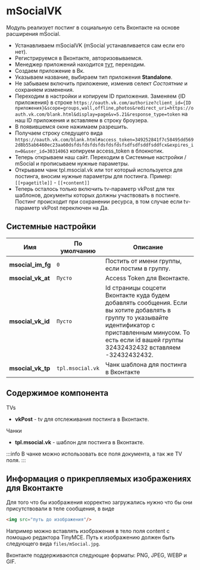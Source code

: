 # mSocialVK

Модуль реализует постинг в социальную сеть Вконтакте на основе расширения mSocial.

* Устанавливаем mSocialVK (mSocial устанавливается сам если его нет).
* Регистрируемся в Вконтакте, авторизовываемся.
* Менеджер приложений находится [тут](https://vk.com/apps?act=manage), переходим.
* Создаем приложение в Вк.
* Указываем название, выбираем тип приложения **Standalone**.
* Не забываем включить приложение, изменив селект *Состоятние* и сохраняем изменения.
* Переходим в настройки и копируем ID приложения. Заменяем {ID приложения} в строке `https://oauth.vk.com/authorize?client_id={ID приложения}&scope=groups,wall,offline,photos&redirect_uri=https://oauth.vk.com/blank.html&display=page&v=5.21&response_type=token` на наш ID приложения и вставляем в строку броузера.
* В появившемся окне нажимаем разрешить.
* Получаем строку следущего вида `https://oauth.vk.com/blank.html#access_token=349252841f7c58495dd5692d8b55ab6460ec23aa60dsfdsfdsfdsfdsfdsfdsfsdfsdfsddfsddfcx&expires_in=0&user_id=30314063` копируем access_token в блокнотик.
* Теперь открываем наш сайт. Переходим в Системные настройки / mSocial и прописываем нужные параметры.
* Открываем чанк tpl.msocial.vk или тот который используется для постинга, вносим нужные параметры для постинга. Пример: `[[+pagetitle]]` - `[[+content]]`
* Теперь осталось только включить tv-параметр vkPost для тех шаблонов, документы которых должны участвовать в постинге. Постинг происходит при сохранении ресурса, в том случае если tv-параметр vkPost переключен на Да.

## Системные настройки

| Имя               | По умолчанию      | Описание                                                                                                                                                                                                              |
|-------------------|-------------------|-----------------------------------------------------------------------------------------------------------------------------------------------------------------------------------------------------------------------|
| **msocial_im_fg** | `0`               | Постить от имени группы, если постим в группу.                                                                                                                                                                        |
| **msocial_vk_at** | `Пусто`           | Access Token для Вконтакте.                                                                                                                                                                                           |
| **msocial_vk_id** | `Пусто`           | Id страницы соцсети Вконтакте куда будем добавлять сообщения. Если вы хотите добавлять в группу то указывайте идентификатор с приставленным минусом. То есть если id вашей группы 32432432432 вставляем -32432432432. |
| **msocial_vk_tp** | `tpl.msocial.vk` | Чанк шаблона для постинга в Вконтакте                                                                                                                                                                                 |

## Содержимое компонента

TVs

* **vkPost** - tv для отслеживания постинга в Вконтакте.

Чанки

* **tpl.msocial.vk** - шаблон для постинга в Вконтакте.

:::info
В чанке можно использовать все поля документа, а так же TV поля.
:::

## Информация о прикрепляемых изображениях для Вконтакте

Для того что бы изображения корректно загружались нужно что бы они присутствовали в теле сообщения, в виде

```html
<img src="путь до изображения"/>
```

Например можно вставлять изображения в тело поля content с помощью редактора TinyMCE. Путь к изображению должен быть следующего вида `files/mSocial.jpg`.

Вконтакте поддерживаются следующие форматы: PNG, JPEG, WEBP и GIF.
